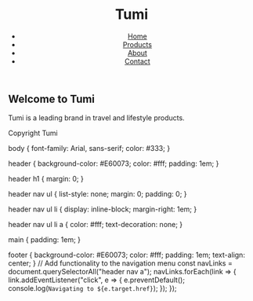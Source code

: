 <!DOCTYPE html>
<html>
<head>
  <title>Tumi Website</title>
  <link rel="stylesheet" type="text/css" href="style.css">
</head>
<body>
  <header>
    <h1>Tumi</h1>
    <nav>
      <ul>
        <li><a href="#">Home</a></li>
        <li><a href="#">Products</a></li>
        <li><a href="#">About</a></li>
        <li><a href="#">Contact</a></li>
      </ul>
    </nav>
  </header>
  <main>
    <h2>Welcome to Tumi</h2>
    <p>Tumi is a leading brand in travel and lifestyle products.</p>
  </main>
  <footer>
    <p>Copyright Tumi</p>
  </footer>
  <script src="script.js"></script>
</body>
</html>
body {
  font-family: Arial, sans-serif;
  color: #333;
}

header {
  background-color: #E60073;
  color: #fff;
  padding: 1em;
}

header h1 {
  margin: 0;
}

header nav ul {
  list-style: none;
  margin: 0;
  padding: 0;
}

header nav ul li {
  display: inline-block;
  margin-right: 1em;
}

header nav ul li a {
  color: #fff;
  text-decoration: none;
}

main {
  padding: 1em;
}

footer {
  background-color: #E60073;
  color: #fff;
  padding: 1em;
  text-align: center;
}
// Add functionality to the navigation menu
const navLinks = document.querySelectorAll("header nav a");
navLinks.forEach(link => {
  link.addEventListener("click", e => {
    e.preventDefault();
    console.log(`Navigating to ${e.target.href}`);
  });
});
